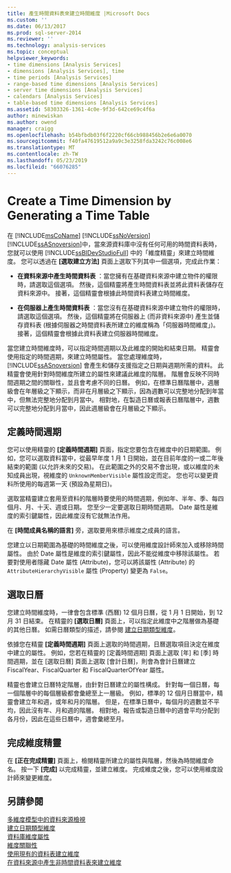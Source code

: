 ```yaml
---
title: 產生時間資料表來建立時間維度 |Microsoft Docs
ms.custom: ''
ms.date: 06/13/2017
ms.prod: sql-server-2014
ms.reviewer: ''
ms.technology: analysis-services
ms.topic: conceptual
helpviewer_keywords:
- time dimensions [Analysis Services]
- dimensions [Analysis Services], time
- time periods [Analysis Services]
- range-based time dimensions [Analysis Services]
- server time dimensions [Analysis Services]
- calendars [Analysis Services]
- table-based time dimensions [Analysis Services]
ms.assetid: 58303326-1361-4c0e-9f3d-642ce69c4f6a
author: minewiskan
ms.author: owend
manager: craigg
ms.openlocfilehash: b54bfbdb03f6f2220cf66cb988456b2e6e6a0070
ms.sourcegitcommit: f40fa47619512a9a9c3e3258fda3242c76c008e6
ms.translationtype: MT
ms.contentlocale: zh-TW
ms.lasthandoff: 05/23/2019
ms.locfileid: "66076285"
---
```

# <a name="create-a-time-dimension-by-generating-a-time-table"></a>Create a Time Dimension by Generating a Time Table
  在 [!INCLUDE[msCoName](../../includes/msconame-md.md)] [!INCLUDE[ssNoVersion](../../includes/ssnoversion-md.md)] [!INCLUDE[ssASnoversion](../../includes/ssasnoversion-md.md)]中，當來源資料庫中沒有任何可用的時間資料表時，您就可以使用 [!INCLUDE[ssBIDevStudioFull](../../includes/ssbidevstudiofull-md.md)] 中的「維度精靈」來建立時間維度。 您可以透過在 **[選取建立方法]** 頁面上選取下列其中一個選項，完成此作業：  
  
-   **在資料來源中產生時間資料表** ：當您擁有在基礎資料來源中建立物件的權限時，請選取這個選項。 然後，這個精靈將產生時間資料表並將此資料表儲存在資料來源中。 接著，這個精靈會根據此時間資料表建立時間維度。  
  
-   **在伺服器上產生時間資料表** ：當您沒有在基礎資料來源中建立物件的權限時，請選取這個選項。 然後，這個精靈將在伺服器上 (而非資料來源中) 產生並儲存資料表 (根據伺服器之時間資料表所建立的維度稱為「伺服器時間維度」)。接著，這個精靈會根據此資料表建立伺服器時間維度。  
  
 當您建立時間維度時，可以指定時間週期以及此維度的開始和結束日期。 精靈會使用指定的時間週期，來建立時間屬性。 當您處理維度時， [!INCLUDE[ssASnoversion](../../includes/ssasnoversion-md.md)] 會產生和儲存支援指定之日期與週期所需的資料。 此精靈會使用針對時間維度所建立的屬性來建議此維度的階層。 階層會反映不同時間週期之間的關聯性，並且會考慮不同的日曆。 例如，在標準日曆階層中，週層級會在年層級之下顯示，而非在月層級之下顯示，因為週數可以完整地分配到年當中，但無法完整地分配到月當中。 相對地，在製造日曆或報表日曆階層中，週數可以完整地分配到月當中，因此週層級會在月層級之下顯示。  
  
## <a name="define-time-periods"></a>定義時間週期  
 您可以使用精靈的 **[定義時間週期]** 頁面，指定您要包含在維度中的日期範圍。 例如，您可以選取資料當中，從最早年度 1 月 1 日開始，並在目前年度的一或二年後結束的範圍 (以允許未來的交易)。 在此範圍之外的交易不會出現，或以維度的未知成員出現，視維度的 `UnknownMemberVisible` 屬性設定而定。 您也可以變更資料所使用的每週第一天 (預設為星期日)。  
  
 選取當精靈建立套用至資料的階層時要使用的時間週期，例如年、半年、季、每四個月、月、十天、週或日期。 您至少一定要選取日期時間週期。 Date 屬性是維度的索引鍵屬性，因此維度沒有它就無法作用。  
  
 在 **[時間成員名稱的語言]** 旁，選取要用來標示維度之成員的語言。  
  
 您建立以日期範圍為基礎的時間維度之後，可以使用維度設計師來加入或移除時間屬性。 由於 Date 屬性是維度的索引鍵屬性，因此不能從維度中移除該屬性。 若要對使用者隱藏 Date 屬性 (Attribute)，您可以將該屬性 (Attribute) 的 `AttributeHierarchyVisible` 屬性 (Property) 變更為 `False`。  
  
## <a name="select-calendars"></a>選取日曆  
 您建立時間維度時，一律會包含標準 (西曆) 12 個月日曆，從 1 月 1 日開始，到 12 月 31 日結束。 在精靈的 **[選取日曆]** 頁面上，可以指定此維度中之階層做為基礎的其他日曆。 如需日曆類型的描述，請參閱 [建立日期類型維度](database-dimensions-create-a-date-type-dimension.md)。  
  
 依據您在精靈 **[定義時間週期]** 頁面上選取的時間週期，日曆選取項目決定在維度中建立的屬性。 例如，您若在精靈的 [定義時間週期] 頁面上選取 [年] 和 [季] 時間週期，並在 [選取日曆] 頁面上選取 [會計日曆]，則會為會計日曆建立 FiscalYear、FiscalQuarter 和 FiscalQuarterOfYear 屬性。  
  
 精靈也會建立日曆特定階層，由針對日曆建立的屬性構成。 針對每一個日曆，每一個階層中的每個層級都會彙總至上一層級。 例如，標準的 12 個月日曆當中，精靈會建立年和週，或年和月的階層。 但是，在標準日曆中，每個月的週數並不平均，因此沒有年、月和週的階層。 相對地，報告或製造日曆中的週會平均分配到各月份，因此在這些日曆中，週會彙總至月。  
  
## <a name="completing-the-dimension-wizard"></a>完成維度精靈  
 在 **[正在完成精靈]** 頁面上，檢閱精靈所建立的屬性與階層，然後為時間維度命名。 按一下 **[完成]** 以完成精靈，並建立維度。 完成維度之後，您可以使用維度設計師來變更維度。  
  
## <a name="see-also"></a>另請參閱  
 [多維度模型中的資料來源檢視](data-source-views-in-multidimensional-models.md)   
 [建立日期類型維度](database-dimensions-create-a-date-type-dimension.md)   
 [資料庫維度屬性](../multidimensional-models-olap-logical-dimension-objects/database-dimension-properties.md)   
 [維度關聯性](../multidimensional-models-olap-logical-cube-objects/dimension-relationships.md)   
 [使用現有的資料表建立維度](create-a-dimension-by-using-an-existing-table.md)   
 [在資料來源中產生非時間資料表來建立維度](create-a-dimension-by-generating-a-non-time-table-in-the-data-source.md)  
  
  
